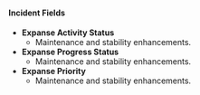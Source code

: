 
#### Incident Fields
- **Expanse Activity Status**
  - Maintenance and stability enhancements.
- **Expanse Progress Status**
  - Maintenance and stability enhancements.
- **Expanse Priority**
  - Maintenance and stability enhancements.
